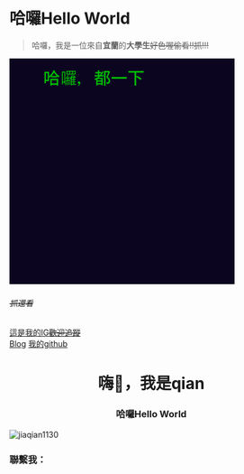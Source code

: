 # 哈囉Hello World

>哈囉，我是一位來自**宜蘭**的**大學生**~~好色喔偷看!!抓!!!~~



![](https://github.com/jiaqian1130/jiaqian1130/blob/main/aboutme/photo/messagif.gif?raw=true)


###### ~~抓還看~~

[這是我的IG~~歡迎追蹤~~](https://www.instagram.com/jiaqian40/)<br>
[Blog](https://blog.qian30.net)
[我的github](https://github.com/qian403)  


<h1 align="center">嗨👋，我是qian</h1>
<h3 align="center">哈囉Hello World</h3>

<p align="left"> <img src="https: //komarev.com/ghpvc/?username=jiaqian1130&label=Profile%20views&color=0e75b6&style=flat" alt="jiaqian1130" /> </p>


<h3 align="left">聯繫我：</h3>
<p align="left">
</p>

